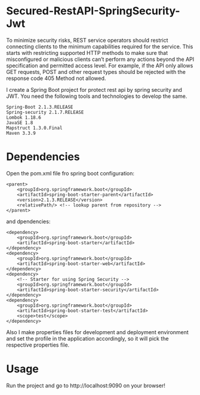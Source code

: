 # Secured-RestAPI-SpringSecurity-Jwt
To minimize security risks, REST service operators should restrict connecting clients to the minimum capabilities required for the service. This starts with restricting supported HTTP methods to make sure that misconfigured or malicious clients can’t perform any actions beyond the API specification and permitted access level. For example, if the API only allows GET requests, POST and other request types should be rejected with the response code 405 Method not allowed.

I create a Spring Boot project for protect rest api by spring security and JWT. You need the following tools and technologies to develop the same.

    Spring-Boot 2.1.3.RELEASE
    Spring-security 2.1.7.RELEASE
    Lombok 1.18.6
    JavaSE 1.8
    Mapstruct 1.3.0.Final
    Maven 3.3.9


# Dependencies
Open the pom.xml file fro spring boot configuration:

	<parent>
		<groupId>org.springframework.boot</groupId>
		<artifactId>spring-boot-starter-parent</artifactId>
		<version>2.1.3.RELEASE</version>
		<relativePath/> <!-- lookup parent from repository -->
	</parent>
	
and dpendencies:
      
	<dependency>
	    <groupId>org.springframework.boot</groupId>
	    <artifactId>spring-boot-starter</artifactId>
	</dependency>
	<dependency>
	    <groupId>org.springframework.boot</groupId>
	    <artifactId>spring-boot-starter-web</artifactId>
	</dependency>
    <dependency>
        <!-- Starter for using Spring Security -->
        <groupId>org.springframework.boot</groupId>
        <artifactId>spring-boot-starter-security</artifactId>
    </dependency>    
	<dependency>
	    <groupId>org.springframework.boot</groupId>
	    <artifactId>spring-boot-starter-test</artifactId>
	    <scope>test</scope>
	</dependency>
    
    
Also I make properties files for development and deployment environment and set the profile in the application accordingly, so it will pick the respective properties file.
    
# Usage
Run the project and go to http://localhost:9090 on your browser!

